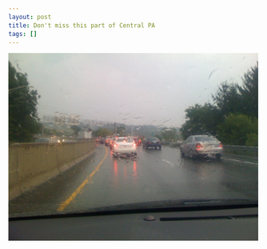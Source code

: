 ```yaml
---
layout: post
title: Don't miss this part of Central PA
tags: []
---
```


<p>
<div class='p_embed p_image_embed'>
<img alt="Image" height="375" src="/images/29743696-image.jpg" width="500" />

</div>
</p>
